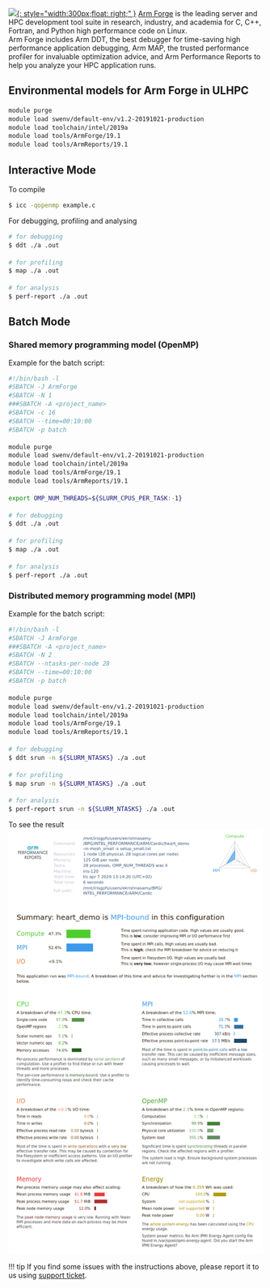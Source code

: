 
[![](https://developer.nvidia.com/sites/default/files/Arm_Arm_FORGE_vertical_blue%20_1.png){: style="width:300px;float: right;" }](https://developer.arm.com/tools-and-software/server-and-hpc/debug-and-profile/arm-forge)
[Arm Forge](https://developer.arm.com/tools-and-software/server-and-hpc/debug-and-profile/arm-forge) is
the leading server and HPC development tool suite in research,
industry, and academia for C, C++, Fortran, and Python high performance code on Linux.  
Arm Forge includes Arm DDT, the best debugger for time-saving high performance application
debugging, Arm MAP, the trusted performance profiler for invaluable optimization advice,
and Arm Performance Reports to help you analyze your HPC application runs.

## Environmental models for Arm Forge in ULHPC
```bash
module purge
module load swenv/default-env/v1.2-20191021-production
module load toolchain/intel/2019a
module load tools/ArmForge/19.1
module load tools/ArmReports/19.1
```

## Interactive Mode

To compile
```bash
$ icc -qopenmp example.c
```
For debugging, profiling and analysing
```bash
# for debugging
$ ddt ./a .out

# for profiling
$ map ./a .out

# for analysis
$ perf-report ./a .out
```

## Batch Mode
### Shared memory programming model (OpenMP)

Example for the batch script:

```bash
#!/bin/bash -l
#SBATCH -J ArmForge
#SBATCH -N 1
###SBATCH -A <project_name>
#SBATCH -c 16
#SBATCH --time=00:10:00
#SBATCH -p batch

module purge
module load swenv/default-env/v1.2-20191021-production
module load toolchain/intel/2019a
module load tools/ArmForge/19.1
module load tools/ArmReports/19.1

export OMP_NUM_THREADS=${SLURM_CPUS_PER_TASK:-1}

# for debugging
$ ddt ./a .out

# for profiling
$ map ./a .out

# for analysis
$ perf-report ./a .out
```

### Distributed memory programming model (MPI)
Example for the batch script:

```bash
#!/bin/bash -l
#SBATCH -J ArmForge
###SBATCH -A <project_name>
#SBATCH -N 2
#SBATCH --ntasks-per-node 28
#SBATCH --time=00:10:00
#SBATCH -p batch

module purge
module load swenv/default-env/v1.2-20191021-production
module load toolchain/intel/2019a
module load tools/ArmForge/19.1
module load tools/ArmReports/19.1

# for debugging
$ ddt srun -n ${SLURM_NTASKS} ./a .out

# for profiling
$ map srun -n ${SLURM_NTASKS} ./a .out

# for analysis
$ perf-report srun -n ${SLURM_NTASKS} ./a .out
```
To see the result
![ArmForge report](./images/arm_forge_report.png)

!!! tip
    If you find some issues with the instructions above,
    please report it to us using [support ticket](https://hpc.uni.lu/support).
